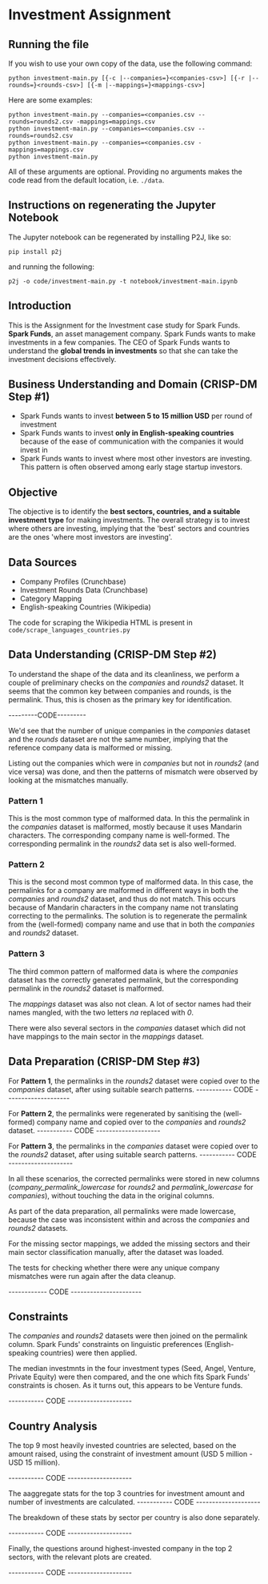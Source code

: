 # Investment Assignment

## Running the file
If you wish to use your own copy of the data, use the following command:

```
python investment-main.py [{-c |--companies=}<companies-csv>] [{-r |--rounds=}<rounds-csv>] [{-m |--mappings=}<mappings-csv>]
```
Here are some examples:

```
python investment-main.py --companies=<companies.csv --rounds=rounds2.csv -mappings=mappings.csv
python investment-main.py --companies=<companies.csv --rounds=rounds2.csv
python investment-main.py --companies=<companies.csv -mappings=mappings.csv
python investment-main.py
```

All of these arguments are optional. Providing no arguments makes the code read from the default location, i.e. ```./data```.

## Instructions on regenerating the Jupyter Notebook

The Jupyter notebook can be regenerated by installing P2J, like so:

```
pip install p2j
```

and running the following:

```
p2j -o code/investment-main.py -t notebook/investment-main.ipynb
```

## Introduction
This is the Assignment for the Investment case study for Spark Funds. **Spark Funds**, an asset management company. Spark Funds wants to make investments in a few companies. The CEO of Spark Funds wants to understand the **global trends in investments** so that she can take the investment decisions effectively.

## Business Understanding and Domain (CRISP-DM Step #1)
- Spark Funds wants to invest **between 5 to 15 million USD** per round of investment
- Spark Funds wants to invest **only in English-speaking countries** because of the ease of communication with the companies it would invest in
- Spark Funds wants to invest where most other investors are investing. This pattern is often observed among early stage startup investors.

## Objective
The objective is to identify the **best sectors, countries, and a suitable investment type** for making investments. The overall strategy is to invest where others are investing, implying that the 'best' sectors and countries are the ones 'where most investors are investing'.

## Data Sources
- Company Profiles (Crunchbase)
- Investment Rounds Data (Crunchbase)
- Category Mapping
- English-speaking Countries (Wikipedia)

The code for scraping the Wikipedia HTML is present in ``code/scrape_languages_countries.py``

## Data Understanding (CRISP-DM Step #2)
To understand the shape of the data and its cleanliness, we perform a couple of preliminary checks on the *companies* and *rounds2* dataset.
It seems that the common key between companies and rounds, is the permalink. Thus, this is chosen as the primary key for identification.

---------CODE---------

We'd see that the number of unique companies in the *companies* dataset and the *rounds* dataset are not the same number, implying that the reference company data is malformed or missing.

Listing out the companies which were in *companies* but not in *rounds2* (and vice versa) was done, and then the patterns of mismatch were observed by looking at the mismatches manually.

### Pattern 1
This is the most common type of malformed data. In this the permalink in the *companies* dataset is malformed, mostly because it uses Mandarin characters. The corresponding company name is well-formed. The corresponding permalink in the *rounds2* data set is also well-formed.

### Pattern 2
This is the second most common type of malformed data. In this case, the permalinks for a company are malformed in different ways in both the *companies* and *rounds2* dataset, and thus do not match. This occurs because of Mandarin characters in the company name not translating correcting to the permalinks. The solution is to regenerate the permalink from the (well-formed) company name and use that in both the *companies* and *rounds2* dataset.

### Pattern 3
The third common pattern of malformed data is where the *companies* dataset has the correctly generated permalink, but the corresponding permalink in the *rounds2* dataset is malformed.

The *mappings* dataset was also not clean. A lot of sector names had their names mangled, with the two letters *na* replaced with *0*.

There were also several sectors in the *companies* dataset which did not have mappings to the main sector in the *mappings* dataset.

## Data Preparation (CRISP-DM Step #3)

For **Pattern 1**, the permalinks in the *rounds2* dataset were copied over to the *companies* dataset, after using suitable search patterns.
----------- CODE --------------------

For **Pattern 2**, the permalinks were regenerated by sanitising the (well-formed) company name and copied over to the *companies* and *rounds2* dataset.
----------- CODE --------------------

For **Pattern 3**, the permalinks in the *companies* dataset were copied over to the *rounds2* dataset, after using suitable search patterns.
----------- CODE --------------------

In all these scenarios, the corrected permalinks were stored in new columns (*company_permalink_lowercase* for *rounds2* and *permalink_lowercase* for *companies*), without touching the data in the original columns.

As part of the data preparation, all permalinks were made lowercase, because the case was inconsistent within and across the *companies* and *rounds2* datasets.

For the missing sector mappings, we added the missing sectors and their main sector classification manually, after the dataset was loaded.

The tests for checking whether there were any unique company mismatches were run again after the data cleanup.

------------ CODE ----------------------

## Constraints

The *companies* and *rounds2* datasets were then joined on the permalink column. Spark Funds' constraints on linguistic preferences (English-speaking countries) were then applied.

The median investmnts in the four investment types (Seed, Angel, Venture, Private Equity) were then compared, and the one which fits Spark Funds' constraints is chosen. As it turns out, this appears to be Venture funds.

----------- CODE --------------------

## Country Analysis
The top 9 most heavily invested countries are selected, based on the amount raised, using the constraint of investment amount (USD 5 million - USD 15 million).

----------- CODE --------------------

The aaggregate stats for the top 3 countries for investment amount and number of investments are calculated.
----------- CODE --------------------

The breakdown of these stats by sector per country is also done separately.

----------- CODE --------------------

Finally, the questions around highest-invested company in the top 2 sectors, with the relevant plots are created.

----------- CODE --------------------
